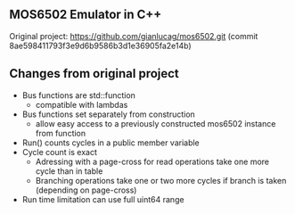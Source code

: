 ## MOS6502 Emulator in C++ ##

Original project: https://github.com/gianlucag/mos6502.git (commit 8ae598411793f3e9d6b9586b3d1e36905fa2e14b)

## Changes from original project ##

- Bus functions are std::function
  - compatible with lambdas
- Bus functions set separately from construction
  - allow easy access to a previously constructed mos6502 instance from function
- Run() counts cycles in a public member variable
- Cycle count is exact
  - Adressing with a page-cross for read operations take one more cycle than in table
  - Branching operations take one or two more cycles if branch is taken (depending on page-cross)
- Run time limitation can use full uint64 range

